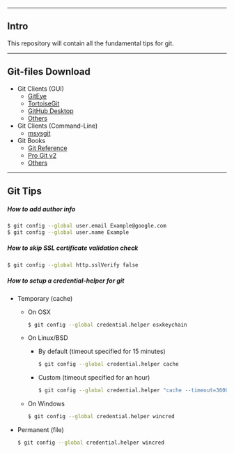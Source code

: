 
---
## Intro
This repository will contain all the fundamental tips for git.

---
## Git-files Download
* Git Clients (GUI)
    * [GitEye](http://www.collab.net/downloads/giteye)
    * [TortoiseGit](https://tortoisegit.org/download/)
    * [GitHub Desktop](https://desktop.github.com/)
    * [Others](http://git-scm.com/downloads/guis)
* Git Clients (Command-Line)
    * [msysgit](http://git-scm.com/downloads)
* Git Books
    * [Git Reference](http://git-scm.com/docs)
    * [Pro Git v2](http://git-scm.com/book/en/v2)
    * [Others](http://git-scm.com/doc/ext)

---
## Git Tips

##### How to add author info

```sh
$ git config --global user.email Example@google.com
$ git config --global user.name Example
```

##### How to skip SSL certificate validation check

```sh
$ git config --global http.sslVerify false
```

##### How to setup a credential-helper for git

* Temporary (cache)
    * On OSX

      ```sh
      $ git config --global credential.helper osxkeychain
      ```

    * On Linux/BSD

        * By default (timeout specified for 15 minutes)
          ```sh
          $ git config --global credential.helper cache
          ```

        * Custom (timeout specified for an hour)
          ```sh
          $ git config --global credential.helper "cache --timeout=3600"
          ```

    * On Windows

      ```sh
      $ git config --global credential.helper wincred
      ```

* Permanent (file)
  ```sh
  $ git config --global credential.helper wincred
  ```
